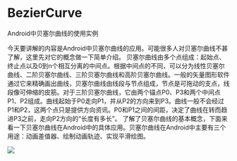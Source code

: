 # BezierCurve
Android中贝塞尔曲线的使用实例

今天要讲解的内容是Android中贝塞尔曲线的应用。可能很多人对贝塞尔曲线不甚了解，这里先对它的概念做一下简单介绍。
       贝塞尔曲线由多个点组成：起始点、终止点以及0到n个相互分离的中间点。根据中间点的不同，可以分为线性贝塞尔曲线、二阶贝塞尔曲线、三阶贝塞尔曲线和高阶贝塞尔曲线。一般的矢量图形软件通过它来精确画出曲线，贝塞尔曲线由线段与节点组成，节点是可拖动的支点，线段像可伸缩的皮筋。对于三阶贝塞尔曲线，它由两个锚点P0、P3和两个中间点P1、P2组成。曲线起始于P0走向P1，并从P2的方向来到P3。曲线一般不会经过P1和P2，这两个点只是提供方向资讯。P0和P1之间的间距，决定了曲线在转而趋进P3之前，走向P2方向的“长度有多长”。
了解了贝塞尔曲线的基本概念，下面来看一下贝塞尔曲线在Android中的具体应用。贝塞尔曲线在Android中主要有三个用途：动画差值器、绘制动画轨迹、实现平滑绘图。

![](https://github.com/viclee2014/BezierCurve/blob/master/app/src/main/res/raw/beziercurve.gif)
